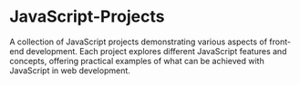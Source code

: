 # JavaScript-Projects

A collection of JavaScript projects demonstrating various aspects of front-end development. Each project explores different JavaScript features and concepts, offering practical examples of what can be achieved with JavaScript in web development.
